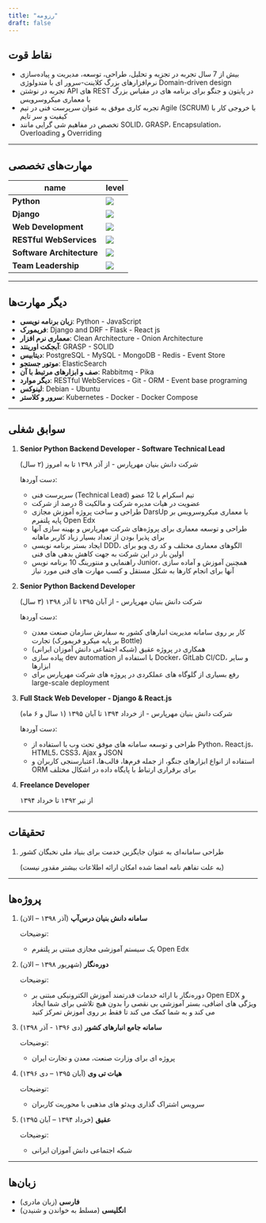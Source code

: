 ```yaml
---
title: "رزومه"
draft: false
---
```


## نقاط قوت

- بیش از 7 سال تجربه در تجزیه و تحلیل، طراحی، توسعه، مدیریت و پیاده‌سازی نرم‌افزارهای بزرگ کلاینت-سرور ای با متدولوژی Domain-driven design
- تجربه در نوشتن API های REST در پایتون و جنگو برای برنامه های در مقیاس بزرگ با معماری میکروسرویس
- تجربه کاری موفق به عنوان سرپرست فنی در تیم Agile (SCRUM) با خروجی کار با کیفیت و سر تایم
- تخصص در مفاهیم شی گرایی مانند SOLID، GRASP، Encapsulation، Overloading و Overriding

---

## مهارت‌های تخصصی

| name       | level               |
| ---------- | ------------------- |
| **Python** | ![](/img/skill_5.png) |
| **Django** | ![](/img/skill_5.png) |
| **Web Development** | ![](/img/skill_5.png) |
| **RESTful WebServices** | ![](/img/skill_5.png) |
| **Software Architecture** | ![](/img/skill_4.png) |
| **Team Leadership** | ![](/img/skill_3.png) |

---

## دیگر مهارت‌ها

- **زبان برنامه نویسی**: Python - JavaScript
- **فریمورک**: Django and DRF - Flask - React js
- **معماری نرم افزار**: Clean Architecture - Onion Architecture
- **آبجکت اورینتد**: GRASP - SOLID
- **دیتابیس**: PostgreSQL - MySQL - MongoDB - Redis - Event Store
- **موتور جستجو**: ElasticSearch
- **صف و ابزارهای مرتبط با آن**: Rabbitmq - Pika
- **دیگر موارد**: RESTful WebServices - Git - ORM - Event base programing
- **لینوکس**: Debian - Ubuntu
- **سرور و کلاستر**: Kubernetes - Docker - Docker Compose

---

## سوابق شغلی

1. **Senior Python Backend Developer - Software Technical Lead**

   شرکت دانش بنیان مهرپارس - از آذر ۱۳۹۸ تا به امروز (۲ سال)

   دست آوردها:

   - سرپرست فنی (Technical Lead) تیم اسکرام با 12 عضو
   - عضویت در هیات مدیره شرکت و مالکیت 8 درصد از شرکت
   - طراحی و ساخت پروژه آموزش مجازی DarsUp با معماری میکروسرویس بر پایه پلتفرم Open Edx
   - طراحی و توسعه معماری برای پروژه‌های شرکت مهرپارس و بهینه سازی آنها برای پذیرا بودن از تعداد بسیار زیاد کاربر ماهانه
   - ایجاد بستر برنامه نویسی DDD، الگوهای معماری مختلف و کد ری ویو برای اولین بار در این شرکت به جهت کاهش بدهی های فنی
   - راهنمایی و منتورینگ 10 برنامه نویس Junior، همچنین آموزش و آماده سازی آنها برای انجام کارها به شکل مستقل و کسب مهارت های فنی مورد نیاز

2. **Senior Python Backend Developer**

   شرکت دانش بنیان مهرپارس - از آبان ۱۳۹۵ تا آذر ۱۳۹۸ (۳ سال)

   دست آوردها:

   - کار بر روی سامانه مدیریت انبارهای کشور به سفارش سازمان صنعت معدن تجارت (بر پایه میکرو فریمورک Bottle)
   - همکاری در پروژه عقیق (شبکه اجتماعی دانش آموزان ایرانی)
   - پیاده سازی dev automation با استفاده از Docker، GitLab CI/CD، و سایر ابزارها
   - رفع بسیاری از گلوگاه های عملکردی در پروژه های شرکت مهرپارس برای large-scale deployment
   
3. **Full Stack Web Developer - Django & React.js**

   شرکت دانش بنیان مهرپارس - از خرداد ۱۳۹۴ تا آبان ۱۳۹۵ (۱ سال و ۶ ماه)

   دست آوردها:

   - طراحی و توسعه سامانه های موفق تحت وب با استفاده از Python، React.js، HTML5، CSS3، Ajax و JSON
   - استفاده از انواع ابزارهای جنگو، از جمله فرم‌ها، قالب‌ها، اعتبارسنجی کاربران و ORM برای برقراری ارتباط با پایگاه داده در اشکال مختلف
   
4. **Freelance Developer**

   از تیر ۱۳۹۲ تا خرداد ۱۳۹۴

---

## تحقیقات

1. طراحی سامانه‌ای به عنوان جایگزین خدمت برای بنیاد ملی نخبگان کشور

	(به علت تفاهم نامه امضا شده امکان ارائه اطلاعات بیشتر مقدور نیست)

---

## پروژه‌ها

1. **سامانه دانش بنیان درس‌آپ** (آذر ۱۳۹۸ – الان)

   توضیحات:

   - یک سیستم آموزشی مجازی مبتنی بر پلتفرم Open Edx
   
2. **دوره‌نگار** (شهریور ۱۳۹۸ – الان)

   توضیحات:

   - دوره‌نگار با ارائه خدمات قدرتمند آموزش الکترونیکی مبتنی بر Open EDX و ویژگی های اضافی، بستر آموزشی بی نقصی را بدون هیچ تلاشی برای شما ایجاد می کند و به شما کمک می کند تا فقط بر روی آموزش تمرکز کنید
   
3. **سامانه جامع انبارهای کشور** (دی ۱۳۹۶ - آذر ۱۳۹۸)

   توضیحات:

   - پروژه ای برای وزارت صنعت، معدن و تجارت ایران
   
4. **هیات تی وی** (آبان ۱۳۹۵ – دی ۱۳۹۶)

   توضیحات:

   - سرویس اشتراک گذاری ویدئو های مذهبی با محوریت کاربران
   
5. **عقیق** (خرداد ۱۳۹۴ – آبان ۱۳۹۵)

   توضیحات:

   - شبکه اجتماعی دانش آموزان ایرانی

---

## زبان‌ها

- **فارسی** (زبان مادری)
- **انگلیسی** (مسلط به خواندن و شنیدن)
